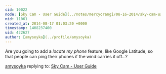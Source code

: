 ```yaml
---
cid: 10022
node: [Sky Cam - User Guide](../notes/mercyorangi/08-16-2014/sky-cam-user-guide)
nid: 11061
created_at: 2014-08-17 01:03:20 +0000
timestamp: 1408237400
uid: 422627
author: [amysoyka](../profile/amysoyka)
---
```


Are you going to add a *locate my phone* feature, like Google Latitude, so that people can ping their phones if the wind carries it off...?

[amysoyka](../profile/amysoyka) replying to: [Sky Cam - User Guide](../notes/mercyorangi/08-16-2014/sky-cam-user-guide)

